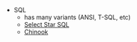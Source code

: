 - SQL
	- has many variants (ANSI, T-SQL, etc)
	- [Select Star SQL](https://selectstarsql.com/)
	- [Chinook](https://github.com/nss-evening-cohort-8/bangazon-inc/blob/master/orientation/exercises/19_SQL_CHINOOK.md)
